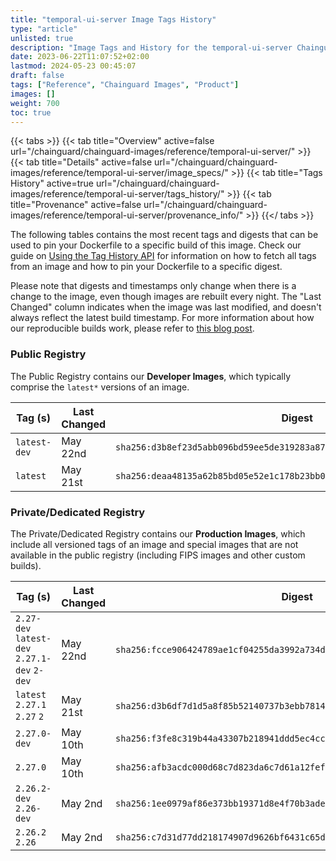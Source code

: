 ```yaml
---
title: "temporal-ui-server Image Tags History"
type: "article"
unlisted: true
description: "Image Tags and History for the temporal-ui-server Chainguard Image"
date: 2023-06-22T11:07:52+02:00
lastmod: 2024-05-23 00:45:07
draft: false
tags: ["Reference", "Chainguard Images", "Product"]
images: []
weight: 700
toc: true
---
```


{{< tabs >}}
{{< tab title="Overview" active=false url="/chainguard/chainguard-images/reference/temporal-ui-server/" >}}
{{< tab title="Details" active=false url="/chainguard/chainguard-images/reference/temporal-ui-server/image_specs/" >}}
{{< tab title="Tags History" active=true url="/chainguard/chainguard-images/reference/temporal-ui-server/tags_history/" >}}
{{< tab title="Provenance" active=false url="/chainguard/chainguard-images/reference/temporal-ui-server/provenance_info/" >}}
{{</ tabs >}}

The following tables contains the most recent tags and digests that can be used to pin your Dockerfile to a specific build of this image. Check our guide on [Using the Tag History API](/chainguard/chainguard-images/using-the-tag-history-api/) for information on how to fetch all tags from an image and how to pin your Dockerfile to a specific digest.

Please note that digests and timestamps only change when there is a change to the image, even though images are rebuilt every night. The "Last Changed" column indicates when the image was last modified, and doesn't always reflect the latest build timestamp. For more information about how our reproducible builds work, please refer to [this blog post](https://www.chainguard.dev/unchained/reproducing-chainguards-reproducible-image-builds).

### Public Registry
The Public Registry contains our **Developer Images**, which typically comprise the `latest*` versions of an image.

| Tag (s)       | Last Changed | Digest                                                                    |
|---------------|--------------|---------------------------------------------------------------------------|
|  `latest-dev` | May 22nd     | `sha256:d3b8ef23d5abb096bd59ee5de319283a87d17cb17649304a8e02552cefc7612a` |
|  `latest`     | May 21st     | `sha256:deaa48135a62b85bd05e52e1c178b23bb0f83fc48b8958005595d4da965ae2f0` |


### Private/Dedicated Registry
The Private/Dedicated Registry contains our **Production Images**, which include all versioned tags of an image and special images that are not available in the public registry (including FIPS images and other custom builds).

| Tag (s)                                       | Last Changed | Digest                                                                    |
|-----------------------------------------------|--------------|---------------------------------------------------------------------------|
|  `2.27-dev` `latest-dev` `2.27.1-dev` `2-dev` | May 22nd     | `sha256:fcce906424789ae1cf04255da3992a734d2305ffc009ef0e1dab075013f8ecb8` |
|  `latest` `2.27.1` `2.27` `2`                 | May 21st     | `sha256:d3b6df7d1d5a8f85b52140737b3ebb781409ca217cf734322cd7d0d0c83c0f56` |
|  `2.27.0-dev`                                 | May 10th     | `sha256:f3fe8c319b44a43307b218941ddd5ec4cc0377b85a416f7bb99a028d5f672be5` |
|  `2.27.0`                                     | May 10th     | `sha256:afb3acdc000d68c7d823da6c7d61a12fef092b60081022a35f194b28b9eba9d0` |
|  `2.26.2-dev` `2.26-dev`                      | May 2nd      | `sha256:1ee0979af86e373bb19371d8e4f70b3adeae8929f0c0b905eb0ec6db7534dbf0` |
|  `2.26.2` `2.26`                              | May 2nd      | `sha256:c7d31d77dd218174907d9626bf6431c65d41767b77594dc4f1631d66e7249015` |

